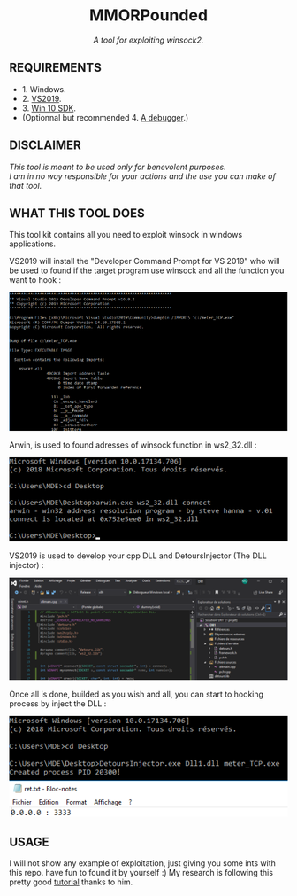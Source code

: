 <!-- <div align="center">
  <img src="https://raw.githubusercontent.com/mickdec/MMORPounded/master/READMERES/MMORP-200x200.png" />
</div> -->
<div align="center">
  <h1 align="center">MMORPounded</h1>
  <i align="center">A tool for exploiting winsock2.</i>
</div>

<h2>REQUIREMENTS</h2>
<ul>
<li>1. Windows.
<li>2. <a href="https://visualstudio.microsoft.com/fr/thank-you-downloading-visual-studio/?sku=Community&rel=16">VS2019</a>.
<li>3. <a href="https://developer.microsoft.com/fr-fr/windows/downloads/windows-10-sdk">Win 10 SDK</a>.
<li>(Optionnal but recommended 4. <a href="https://debugger.immunityinc.com/ID_register.py">A debugger</a>.)
</ul>
<h2>DISCLAIMER</h2>
<p><i>
This tool is meant to be used only for benevolent purposes.
<br>I am in no way responsible for your actions and the use you can make of that tool.
</i><p>
<h2>WHAT THIS TOOL DOES</h2>
<p>
This tool kit contains all you need to exploit winsock in windows applications.

VS2019 will install the "Developer Command Prompt for VS 2019" who will be used to found if the target program use winsock and all the function you want to hook :
<div align="center">
  <img src="https://raw.githubusercontent.com/mickdec/MMORPounded/master/READMERES/VS2019CMD.png" />
</div>

Arwin, is used to found adresses of winsock function in ws2_32.dll :
<div align="center">
  <img src="https://raw.githubusercontent.com/mickdec/MMORPounded/master/READMERES/Arwin.png" />
</div>

VS2019 is used to develop your cpp DLL and DetoursInjector (The DLL injector) :
<div align="center">
  <img src="https://raw.githubusercontent.com/mickdec/MMORPounded/master/READMERES/VS2019.png" />
</div>

Once all is done, builded as you wish and all, you can start to hooking process by inject the DLL :
<div align="center">
  <img src="https://raw.githubusercontent.com/mickdec/MMORPounded/master/READMERES/INJECT.png" />
</div>

</p>
<h2>USAGE</h2>
I will not show any example of exploitation, just giving you some ints with this repo. have fun to found it by yourself :)
My research is following this pretty good <a href="https://resources.infosecinstitute.com/api-hooking-detours/">tutorial</a> thanks to him.
<p>
